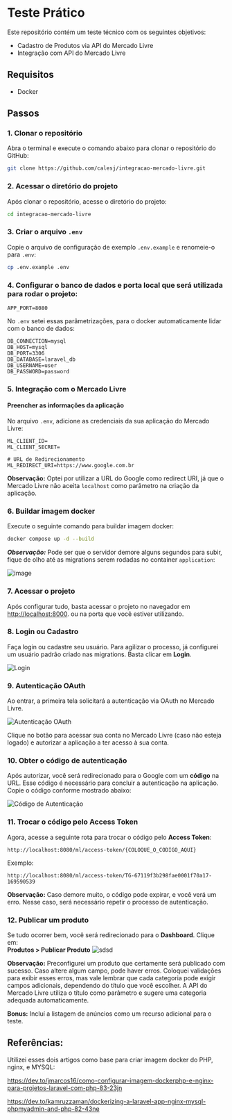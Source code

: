 
# Teste Prático

Este repositório contém um teste técnico com os seguintes objetivos:

- Cadastro de Produtos via API do Mercado Livre
- Integração com API do Mercado Livre

## Requisitos
- Docker
  
## Passos

### 1. Clonar o repositório

Abra o terminal e execute o comando abaixo para clonar o repositório do GitHub:  
```bash
git clone https://github.com/calesj/integracao-mercado-livre.git

```

### 2. Acessar o diretório do projeto

Após clonar o repositório, acesse o diretório do projeto:  
```bash
cd integracao-mercado-livre
```

### 3. Criar o arquivo `.env`

Copie o arquivo de configuração de exemplo `.env.example` e renomeie-o para `.env`:  
```bash
cp .env.example .env
```

### 4. Configurar o banco de dados e porta local que será utilizada para rodar o projeto:
```env (Coloque uma porta que não esteja sendo utilizada) caso contrário dará erro
APP_PORT=8080
```
No `.env` setei essas parâmetrizações, para o docker automaticamente lidar com o banco de dados:

```env
DB_CONNECTION=mysql
DB_HOST=mysql
DB_PORT=3306
DB_DATABASE=laravel_db
DB_USERNAME=user
DB_PASSWORD=password
```

### 5. Integração com o Mercado Livre

#### Preencher as informações da aplicação

No arquivo `.env`, adicione as credenciais da sua aplicação do Mercado Livre:

```env
ML_CLIENT_ID=
ML_CLIENT_SECRET=

# URL de Redirecionamento
ML_REDIRECT_URI=https://www.google.com.br
```

**Observação:** Optei por utilizar a URL do Google como redirect URI, já que o Mercado Livre não aceita `localhost` como parâmetro na criação da aplicação.

### 6. Buildar imagem docker

Execute o seguinte comando para buildar imagem docker:  
```bash
docker compose up -d --build
```
***Observação:*** Pode ser que o servidor demore alguns segundos para subir, fique de olho até as migrations serem rodadas no container ```application```:

![image](https://github.com/user-attachments/assets/f215a42f-8df1-4743-8b3c-99651e3b98f5)


### 7. Acessar o projeto

Após configurar tudo, basta acessar o projeto no navegador em [http://localhost:8000](http://127.0.0.1:8000/). ou na porta que você estiver utilizando.

### 8. Login ou Cadastro

Faça login ou cadastre seu usuário. Para agilizar o processo, já configurei um usuário padrão criado nas migrations. Basta clicar em **Login**.

![Login](https://github.com/user-attachments/assets/b15eee4d-920e-4126-8500-8a6585bebc30)

### 9. Autenticação OAuth

Ao entrar, a primeira tela solicitará a autenticação via OAuth no Mercado Livre.

![Autenticação OAuth](https://github.com/user-attachments/assets/8a87f1d4-ebdd-405b-b13c-38e5804e29cd)

Clique no botão para acessar sua conta no Mercado Livre (caso não esteja logado) e autorizar a aplicação a ter acesso à sua conta.

### 10. Obter o código de autenticação

Após autorizar, você será redirecionado para o Google com um **código** na URL. Esse código é necessário para concluir a autenticação na aplicação. Copie o código conforme mostrado abaixo:

![Código de Autenticação](https://github.com/user-attachments/assets/7e70bd34-515a-4c99-abc2-0ffbda6b3e6a)

### 11. Trocar o código pelo Access Token

Agora, acesse a seguinte rota para trocar o código pelo **Access Token**:  
```http
http://localhost:8080/ml/access-token/{COLOQUE_O_CODIGO_AQUI}
```

Exemplo:  
```http
http://localhost:8080/ml/access-token/TG-67119f3b298fae0001f70a17-169590539
```

**Observação:** Caso demore muito, o código pode expirar, e você verá um erro. Nesse caso, será necessário repetir o processo de autenticação.

### 12. Publicar um produto

Se tudo ocorrer bem, você será redirecionado para o **Dashboard**. Clique em:  
**Produtos > Publicar Produto**
![sdsd](https://github.com/user-attachments/assets/72d0ee97-57be-4601-81ba-ef4ed1656fdc)

**Observação:** Preconfigurei um produto que certamente será publicado com sucesso. Caso altere algum campo, pode haver erros. Coloquei validações para exibir esses erros, mas vale lembrar que cada categoria pode exigir campos adicionais, dependendo do título que você escolher. A API do Mercado Livre utiliza o título como parâmetro e sugere uma categoria adequada automaticamente.

**Bonus:** Incluí a listagem de anúncios como um recurso adicional para o teste.

## Referências:
Utilizei esses dois artigos como base para criar imagem docker do PHP, nginx, e MYSQL:

<a href="https://dev.to/jmarcos16/como-configurar-imagem-dockerphp-e-nginx-para-projetos-laravel-com-php-83-23jn">https://dev.to/jmarcos16/como-configurar-imagem-dockerphp-e-nginx-para-projetos-laravel-com-php-83-23jn</a>


<a href="https://dev.to/kamruzzaman/dockerizing-a-laravel-app-nginx-mysql-phpmyadmin-and-php-82-43ne">https://dev.to/kamruzzaman/dockerizing-a-laravel-app-nginx-mysql-phpmyadmin-and-php-82-43ne</a>
